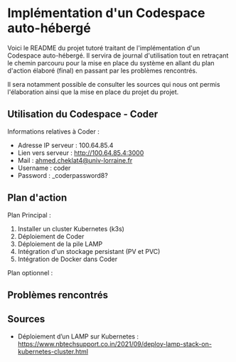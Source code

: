 # Implémentation d'un Codespace auto-hébergé

Voici le README du projet tutoré traitant de l'implémentation d'un Codespace auto-hébergé.
Il servira de journal d'utilisation tout en retraçant le chemin parcouru pour la mise en 
place du système en allant du plan d'action élaboré (final) en passant par les problèmes
rencontrés.

Il sera notamment possible de consulter les sources qui nous ont permis l'élaboration ainsi
que la mise en place du projet du projet.


## Utilisation du Codespace - Coder

Informations relatives à Coder :
- Adresse IP serveur :        100.64.85.4
- Lien vers serveur :         http://100.64.85.4:3000
- Mail :                      ahmed.cheklat4@univ-lorraine.fr
- Username :                  coder
- Password :                  _coderpassword8?


## Plan d'action

Plan Principal :
1. Installer un cluster Kubernetes (k3s)
2. Déploiement de Coder
3. Déploiement de la pile LAMP
4. Intégration d'un stockage persistant (PV et PVC)
5. Intégration de Docker dans Coder

Plan optionnel :



## Problèmes rencontrés




## Sources

- Déploiement d’un LAMP sur Kubernetes : https://www.nbtechsupport.co.in/2021/09/deploy-lamp-stack-on-kubernetes-cluster.html 

